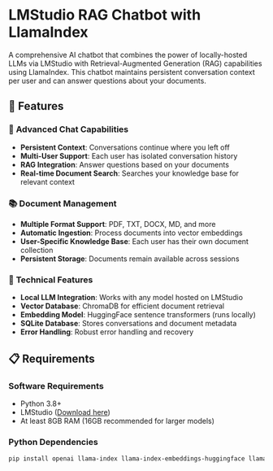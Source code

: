 # LMStudio RAG Chatbot with LlamaIndex

A comprehensive AI chatbot that combines the power of locally-hosted LLMs via LMStudio with Retrieval-Augmented Generation (RAG) capabilities using LlamaIndex. This chatbot maintains persistent conversation context per user and can answer questions about your documents.

## 🚀 Features

### 💬 **Advanced Chat Capabilities**
- **Persistent Context**: Conversations continue where you left off
- **Multi-User Support**: Each user has isolated conversation history
- **RAG Integration**: Answer questions based on your documents
- **Real-time Document Search**: Searches your knowledge base for relevant context

### 📚 **Document Management**
- **Multiple Format Support**: PDF, TXT, DOCX, MD, and more
- **Automatic Ingestion**: Process documents into vector embeddings
- **User-Specific Knowledge Base**: Each user has their own document collection
- **Persistent Storage**: Documents remain available across sessions

### 🔧 **Technical Features**
- **Local LLM Integration**: Works with any model hosted on LMStudio
- **Vector Database**: ChromaDB for efficient document retrieval
- **Embedding Model**: HuggingFace sentence transformers (runs locally)
- **SQLite Database**: Stores conversations and document metadata
- **Error Handling**: Robust error handling and recovery

## 📋 Requirements

### Software Requirements
- Python 3.8+
- LMStudio ([Download here](https://lmstudio.ai))
- At least 8GB RAM (16GB recommended for larger models)

### Python Dependencies
```bash
pip install openai llama-index llama-index-embeddings-huggingface llama-index-vector-stores-chroma chromadb sentence-transformers
```
